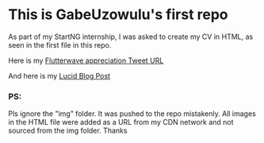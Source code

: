 # This is GabeUzowulu's first repo

As part of my StartNG internship, I was asked to create my CV in HTML, 
as seen in the first file in this repo.

Here is my [Flutterwave appreciation Tweet URL]( https://twitter.com/GabeUzowulu/status/1164263798129250304)

And here is my [Lucid Blog Post](https://lucid.blog/gabrieluzowulu/post/1566616585)

### PS:
Pls ignore the "img" folder. It was pushed to the repo mistakenly.  All images in the HTML file were added as a URL from my CDN network and not sourced from the img folder. Thanks
